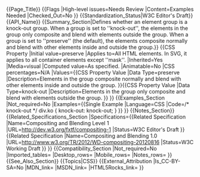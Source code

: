 {{Page_Title}}
{{Flags
|High-level issues=Needs Review
|Content=Examples Needed
|Checked_Out=No
}}
{{Standardization_Status|W3C Editor's Draft}}
{{API_Name}}
{{Summary_Section|Defines whether an element group is a knock-out group. When a group is set to ''knock-out'', the elements in the group only composite and blend with elements outside the group. When a group is set to ''preserve'' (the default), the elements composite normally and blend with other elements inside and outside the group.}}
{{CSS Property
|Initial value=preserve
|Applies to=All HTML elements. In SVG, it applies to all container elements except ''mask''.
|Inherited=Yes
|Media=visual
|Computed value=As specified.
|Animatable=No
|CSS percentages=N/A
|Values={{CSS Property Value
|Data Type=preserve
|Description=Elements in the group composite normally and blend with other elements inside and outside the group.
}}{{CSS Property Value
|Data Type=knock-out
|Description=Elements in the group only composite and blend with elements outside the group.
}}
}}
{{Examples_Section
|Not_required=No
|Examples={{Single Example
|Language=CSS
|Code=/* knock-out */
div.ko {
    knock-out: knock-out;
}
}}
}}
{{Notes_Section}}
{{Related_Specifications_Section
|Specifications={{Related Specification
|Name=Compositing and Blending Level 1
|URL=http://dev.w3.org/fxtf/compositing-1
|Status=W3C Editor's Draft
}}{{Related Specification
|Name=Compositing and Blending 1.0
|URL=http://www.w3.org/TR/2012/WD-compositing-20120816
|Status=W3C Working Draft
}}
}}
{{Compatibility_Section
|Not_required=No
|Imported_tables=
|Desktop_rows=
|Mobile_rows=
|Notes_rows=
}}
{{See_Also_Section}}
{{Topics|CSS}}
{{External_Attribution
|Is_CC-BY-SA=No
|MDN_link=
|MSDN_link=
|HTML5Rocks_link=
}}